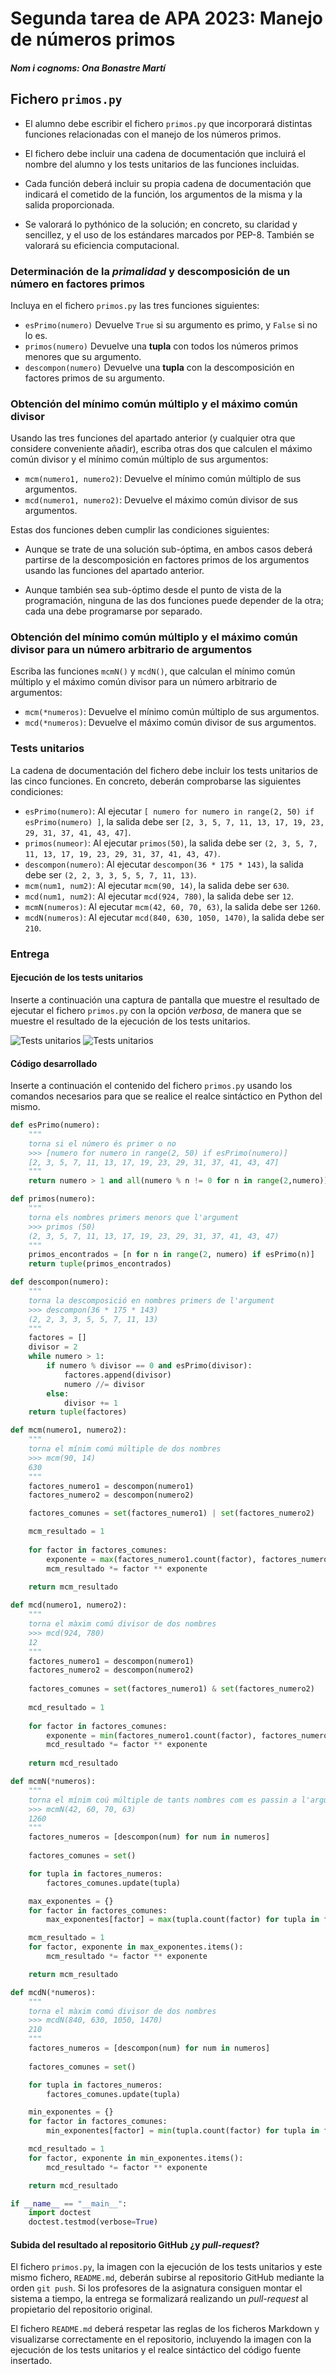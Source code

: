 # Segunda tarea de APA 2023: Manejo de números primos

##### Nom i cognoms: Ona Bonastre Martí

## Fichero `primos.py`

- El alumno debe escribir el fichero `primos.py` que incorporará distintas funciones relacionadas con el manejo de los números primos.

- El fichero debe incluir una cadena de documentación que incluirá el nombre del alumno y los tests unitarios de las funciones incluidas.

- Cada función deberá incluir su propia cadena de documentación que indicará el cometido de la función, los argumentos de la misma y la salida proporcionada.

- Se valorará lo pythónico de la solución; en concreto, su claridad y sencillez, y el uso de los estándares marcados por PEP-8. También se valorará su eficiencia computacional.

### Determinación de la *primalidad* y descomposición de un número en factores primos

Incluya en el fichero `primos.py` las tres funciones siguientes:

- `esPrimo(numero)`   Devuelve `True` si su argumento es primo, y `False` si no lo es.
- `primos(numero)`    Devuelve una **tupla** con todos los números primos menores que su argumento.
- `descompon(numero)` Devuelve una **tupla** con la descomposición en factores primos de su argumento.

### Obtención del mínimo común múltiplo y el máximo común divisor

Usando las tres funciones del apartado anterior (y cualquier otra que considere conveniente añadir), escriba otras dos que calculen el máximo común divisor y el mínimo común múltiplo de sus argumentos:

- `mcm(numero1, numero2)`:  Devuelve el mínimo común múltiplo de sus argumentos.
- `mcd(numero1, numero2)`:  Devuelve el máximo común divisor de sus argumentos.

Estas dos funciones deben cumplir las condiciones siguientes:

- Aunque se trate de una solución sub-óptima, en ambos casos deberá partirse de la descomposición en factores  primos de los argumentos usando las funciones del apartado anterior.

- Aunque también sea sub-óptimo desde el punto de vista de la programación, ninguna de las dos funciones puede  depender de la otra; cada una debe programarse por separado.

### Obtención del mínimo común múltiplo y el máximo común divisor para un número arbitrario de argumentos

Escriba las funciones `mcmN()` y `mcdN()`, que calculan el mínimo común múltiplo y el máximo común divisor para un número arbitrario de argumentos:

- `mcm(*numeros)`:  Devuelve el mínimo común múltiplo de sus argumentos.
- `mcd(*numeros)`:  Devuelve el máximo común divisor de sus argumentos.

### Tests unitarios

La cadena de documentación del fichero debe incluir los tests unitarios de las cinco funciones. En concreto, deberán comprobarse las siguientes condiciones:

- `esPrimo(numero)`:  Al ejecutar `[ numero for numero in range(2, 50) if esPrimo(numero) ]`, la salida debe ser
                      `[2, 3, 5, 7, 11, 13, 17, 19, 23, 29, 31, 37, 41, 43, 47]`.
- `primos(numeor)`: Al ejecutar `primos(50)`, la salida debe ser `(2, 3, 5, 7, 11, 13, 17, 19, 23, 29, 31, 37, 41, 43, 47)`.
- `descompon(numero)`: Al ejecutar `descompon(36 * 175 * 143)`, la salida debe ser `(2, 2, 3, 3, 5, 5, 7, 11, 13)`.
- `mcm(num1, num2)`: Al ejecutar `mcm(90, 14)`, la salida debe ser `630`.
- `mcd(num1, num2)`: Al ejecutar `mcd(924, 780)`, la salida debe ser `12`.
- `mcmN(numeros)`: Al ejecutar `mcm(42, 60, 70, 63)`, la salida debe ser `1260`.
- `mcdN(numeros)`: Al ejecutar `mcd(840, 630, 1050, 1470)`, la salida debe ser `210`.

### Entrega

#### Ejecución de los tests unitarios

Inserte a continuación una captura de pantalla que muestre el resultado de ejecutar el fichero `primos.py` con la opción *verbosa*, de manera que se muestre el resultado de la ejecución de los tests unitarios.

![Tests unitarios](testU1.png)
![Tests unitarios](testU2.png)

#### Código desarrollado

Inserte a continuación el contenido del fichero `primos.py` usando los comandos necesarios para que se realice el realce sintáctico en Python del mismo.

```py
def esPrimo(numero):
    """
    torna si el número és primer o no
    >>> [numero for numero in range(2, 50) if esPrimo(numero)]
    [2, 3, 5, 7, 11, 13, 17, 19, 23, 29, 31, 37, 41, 43, 47]
    """
    return numero > 1 and all(numero % n != 0 for n in range(2,numero))

def primos(numero):
    """
    torna els nombres primers menors que l'argument
    >>> primos (50)
    (2, 3, 5, 7, 11, 13, 17, 19, 23, 29, 31, 37, 41, 43, 47)
    """
    primos_encontrados = [n for n in range(2, numero) if esPrimo(n)]
    return tuple(primos_encontrados)

def descompon(numero):
    """
    torna la descomposició en nombres primers de l'argument
    >>> descompon(36 * 175 * 143)
    (2, 2, 3, 3, 5, 5, 7, 11, 13)
    """
    factores = []
    divisor = 2
    while numero > 1:
        if numero % divisor == 0 and esPrimo(divisor):
            factores.append(divisor)
            numero //= divisor
        else:
            divisor += 1
    return tuple(factores)

def mcm(numero1, numero2):
    """
    torna el mínim comú múltiple de dos nombres
    >>> mcm(90, 14)
    630
    """
    factores_numero1 = descompon(numero1)
    factores_numero2 = descompon(numero2)

    factores_comunes = set(factores_numero1) | set(factores_numero2)

    mcm_resultado = 1
    
    for factor in factores_comunes:
        exponente = max(factores_numero1.count(factor), factores_numero2.count(factor))
        mcm_resultado *= factor ** exponente
    
    return mcm_resultado

def mcd(numero1, numero2):
    """
    torna el màxim comú divisor de dos nombres
    >>> mcd(924, 780)
    12
    """
    factores_numero1 = descompon(numero1)
    factores_numero2 = descompon(numero2)
    
    factores_comunes = set(factores_numero1) & set(factores_numero2)
    
    mcd_resultado = 1
    
    for factor in factores_comunes:
        exponente = min(factores_numero1.count(factor), factores_numero2.count(factor))
        mcd_resultado *= factor ** exponente
    
    return mcd_resultado

def mcmN(*numeros):
    """
    torna el mínim coú múltiple de tants nombres com es passin a l'argument
    >>> mcmN(42, 60, 70, 63)
    1260
    """
    factores_numeros = [descompon(num) for num in numeros]
    
    factores_comunes = set()

    for tupla in factores_numeros:
        factores_comunes.update(tupla)

    max_exponentes = {}
    for factor in factores_comunes:
        max_exponentes[factor] = max(tupla.count(factor) for tupla in factores_numeros)

    mcm_resultado = 1
    for factor, exponente in max_exponentes.items():
        mcm_resultado *= factor ** exponente

    return mcm_resultado

def mcdN(*numeros):
    """
    torna el màxim comú divisor de dos nombres
    >>> mcdN(840, 630, 1050, 1470)
    210
    """
    factores_numeros = [descompon(num) for num in numeros]
    
    factores_comunes = set()

    for tupla in factores_numeros:
        factores_comunes.update(tupla)

    min_exponentes = {}
    for factor in factores_comunes:
        min_exponentes[factor] = min(tupla.count(factor) for tupla in factores_numeros)

    mcd_resultado = 1
    for factor, exponente in min_exponentes.items():
        mcd_resultado *= factor ** exponente

    return mcd_resultado

if __name__ == "__main__":
    import doctest 
    doctest.testmod(verbose=True)
```

#### Subida del resultado al repositorio GitHub ¿y *pull-request*?

El fichero `primos.py`, la imagen con la ejecución de los tests unitarios y este mismo fichero, `README.md`, deberán subirse al repositorio GitHub mediante la orden `git push`. Si los profesores de la asignatura consiguen montar el sistema a tiempo, la entrega se formalizará realizando un *pull-request* al propietario del repositorio original.

El fichero `README.md` deberá respetar las reglas de los ficheros Markdown y visualizarse correctamente en el repositorio, incluyendo la imagen con la ejecución de los tests unitarios y el realce sintáctico del código fuente insertado.
